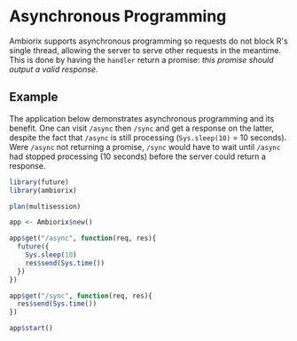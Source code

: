 # Asynchronous Programming

Ambiorix supports asynchronous programming so requests do not block R's single thread, allowing the server to serve other requests in the meantime. This is done by having the `handler` return a promise: _this promise should output a valid response._

## Example

The application below demonstrates asynchronous programming and its benefit. One can visit `/async` then `/sync` and get a response on the latter, despite the fact that `/async` is still processing (`Sys.sleep(10)` = 10 seconds). Were `/async` not returning a promise, `/sync` would have to wait until `/async` had stopped processing (10 seconds) before the server could return a response.

```r
library(future)
library(ambiorix)

plan(multisession)

app <- Ambiorix$new()

app$get("/async", function(req, res){
  future({
    Sys.sleep(10)
    res$send(Sys.time())
  })
})

app$get("/sync", function(req, res){
  res$send(Sys.time())
})

app$start()
```
